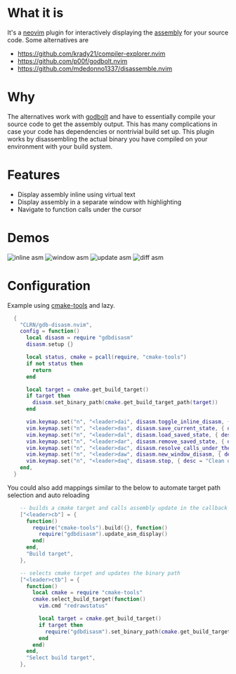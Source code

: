 # What it is

It's a [neovim](https://github.com/neovim/neovim) plugin for interactively displaying the [assembly](https://en.wikipedia.org/wiki/Assembly_language) for your source code. Some alternatives are

- https://github.com/krady21/compiler-explorer.nvim
- https://github.com/p00f/godbolt.nvim
- https://github.com/mdedonno1337/disassemble.nvim

# Why

The alternatives work with [godbolt](https://godbolt.org/) and have to essentially compile your source code to get the assembly output.
This has many complications in case your code has dependencies or nontrivial build set up.
This plugin works by disassembling the actual binary you have compiled on your environment with your build system.

# Features

- Display assembly inline using virtual text
- Display assembly in a separate window with highlighting
- Navigate to function calls under the cursor

# Demos

![inline asm](./doc/inline_Trim_1.0.gif.gif)
![window asm](./doc/window_Trim_3.gif)
![update asm](./doc/update_Trim_1.0.gif)
![diff asm](./doc/diff_Trim_1.0.gif)

# Configuration

Example using [cmake-tools](https://github.com/Civitasv/cmake-tools.nvim) and lazy.

```lua
  {
    "CLRN/gdb-disasm.nvim",
    config = function()
      local disasm = require "gdbdisasm"
      disasm.setup {}

      local status, cmake = pcall(require, "cmake-tools")
      if not status then
        return
      end

      local target = cmake.get_build_target()
      if target then
        disasm.set_binary_path(cmake.get_build_target_path(target))
      end

      vim.keymap.set("n", "<leader>dai", disasm.toggle_inline_disasm, { desc = "Toggle disassembly" })
      vim.keymap.set("n", "<leader>das", disasm.save_current_state, { desc = "Save current session state" })
      vim.keymap.set("n", "<leader>dal", disasm.load_saved_state, { desc = "Load saved session" })
      vim.keymap.set("n", "<leader>dar", disasm.remove_saved_state, { desc = "Remove saved session" })
      vim.keymap.set("n", "<leader>dac", disasm.resolve_calls_under_the_cursor, { desc = "Jump to a call" })
      vim.keymap.set("n", "<leader>daw", disasm.new_window_disasm, { desc = "Disassemble to new window" })
      vim.keymap.set("n", "<leader>daq", disasm.stop, { desc = "Clean disassembly and quit GDB" })
    end,
  }
```

You could also add mappings similar to the below to automate target path selection and auto reloading

```lua
    -- builds a cmake target and calls assembly update in the callback
    ["<leader>cb"] = {
      function()
        require("cmake-tools").build({}, function()
          require("gdbdisasm").update_asm_display()
        end)
      end,
      "Build target",
    },

    -- selects cmake target and updates the binary path
    ["<leader>ctb"] = {
      function()
        local cmake = require "cmake-tools"
        cmake.select_build_target(function()
          vim.cmd "redrawstatus"

          local target = cmake.get_build_target()
          if target then
            require("gdbdisasm").set_binary_path(cmake.get_build_target_path(target))
          end
        end)
      end,
      "Select build target",
    },
```
